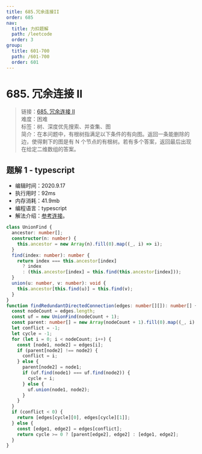 ```yaml
---
title: 685.冗余连接II
order: 685
nav:
  title: 力扣题解
  path: /leetcode
  order: 3
group:
  title: 601-700
  path: /601-700
  order: 601
---
```


# 685. 冗余连接 II

> 链接：[685. 冗余连接 II](https://leetcode-cn.com/problems/redundant-connection-ii/)  
> 难度：困难  
> 标签：树、深度优先搜索、并查集、图  
> 简介：在本问题中，有根树指满足以下条件的有向图。返回一条能删除的边，使得剩下的图是有 N 个节点的有根树。若有多个答案，返回最后出现在给定二维数组的答案。

## 题解 1 - typescript

- 编辑时间：2020.9.17
- 执行用时：92ms
- 内存消耗：41.9mb
- 编程语言：typescript
- 解法介绍：[参考连接](https://leetcode-cn.com/problems/redundant-connection-ii/solution/rong-yu-lian-jie-ii-by-leetcode-solution/)。

```typescript
class UnionFind {
  ancestor: number[];
  constructor(n: number) {
    this.ancestor = new Array(n).fill(0).map((_, i) => i);
  }
  find(index: number): number {
    return index === this.ancestor[index]
      ? index
      : (this.ancestor[index] = this.find(this.ancestor[index]));
  }
  union(u: number, v: number): void {
    this.ancestor[this.find(u)] = this.find(v);
  }
}
function findRedundantDirectedConnection(edges: number[][]): number[] {
  const nodeCount = edges.length;
  const uf = new UnionFind(nodeCount + 1);
  const parent: number[] = new Array(nodeCount + 1).fill(0).map((_, i) => i);
  let conflict = -1;
  let cycle = -1;
  for (let i = 0; i < nodeCount; i++) {
    const [node1, node2] = edges[i];
    if (parent[node2] !== node2) {
      conflict = i;
    } else {
      parent[node2] = node1;
      if (uf.find(node1) === uf.find(node2)) {
        cycle = i;
      } else {
        uf.union(node1, node2);
      }
    }
  }
  if (conflict < 0) {
    return [edges[cycle][0], edges[cycle][1]];
  } else {
    const [edge1, edge2] = edges[conflict];
    return cycle >= 0 ? [parent[edge2], edge2] : [edge1, edge2];
  }
}
```
